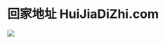 # 回家地址 HuiJiaDiZhi.com


<a href="https://www.huijiadizhi.com" target="_blank"><img src="https://raw.githubusercontent.com/huijiadizhi/-/master/button.png"  /></a>
